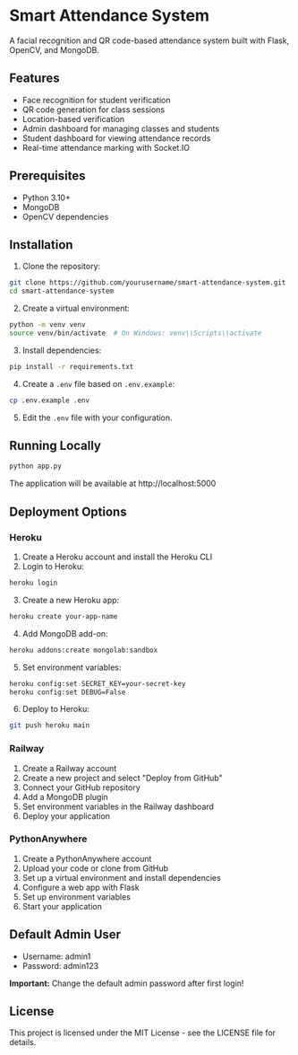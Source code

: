 # Smart Attendance System

A facial recognition and QR code-based attendance system built with Flask, OpenCV, and MongoDB.

## Features

- Face recognition for student verification
- QR code generation for class sessions
- Location-based verification
- Admin dashboard for managing classes and students
- Student dashboard for viewing attendance records
- Real-time attendance marking with Socket.IO

## Prerequisites

- Python 3.10+
- MongoDB
- OpenCV dependencies

## Installation

1. Clone the repository:
```bash
git clone https://github.com/yourusername/smart-attendance-system.git
cd smart-attendance-system
```

2. Create a virtual environment:
```bash
python -m venv venv
source venv/bin/activate  # On Windows: venv\\Scripts\\activate
```

3. Install dependencies:
```bash
pip install -r requirements.txt
```

4. Create a `.env` file based on `.env.example`:
```bash
cp .env.example .env
```

5. Edit the `.env` file with your configuration.

## Running Locally

```bash
python app.py
```

The application will be available at http://localhost:5000

## Deployment Options

### Heroku

1. Create a Heroku account and install the Heroku CLI
2. Login to Heroku:
```bash
heroku login
```

3. Create a new Heroku app:
```bash
heroku create your-app-name
```

4. Add MongoDB add-on:
```bash
heroku addons:create mongolab:sandbox
```

5. Set environment variables:
```bash
heroku config:set SECRET_KEY=your-secret-key
heroku config:set DEBUG=False
```

6. Deploy to Heroku:
```bash
git push heroku main
```

### Railway

1. Create a Railway account
2. Create a new project and select "Deploy from GitHub"
3. Connect your GitHub repository
4. Add a MongoDB plugin
5. Set environment variables in the Railway dashboard
6. Deploy your application

### PythonAnywhere

1. Create a PythonAnywhere account
2. Upload your code or clone from GitHub
3. Set up a virtual environment and install dependencies
4. Configure a web app with Flask
5. Set up environment variables
6. Start your application

## Default Admin User

- Username: admin1
- Password: admin123

**Important:** Change the default admin password after first login!

## License

This project is licensed under the MIT License - see the LICENSE file for details.
